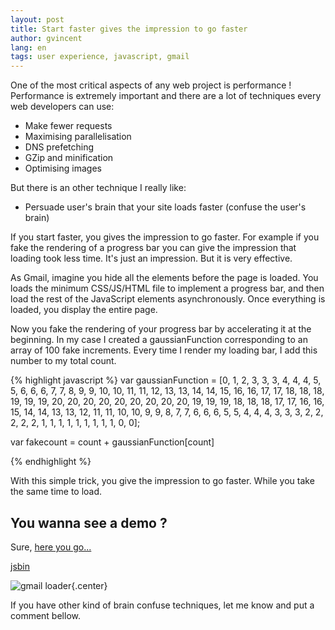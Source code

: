```yaml
---
layout: post
title: Start faster gives the impression to go faster
author: gvincent
lang: en
tags: user experience, javascript, gmail
---
```


One of the most critical aspects of any web project is performance !
Performance is extremely important and there are a lot of techniques every web developers can use:

 *  Make fewer requests
 *  Maximising parallelisation
 *  DNS prefetching
 *  GZip and minification
 *  Optimising images

But there is an other technique I really like:

* Persuade user's brain that your site loads faster (confuse the user's brain)

<!--more-->

If you start faster, you gives the impression to go faster. For example if you fake the rendering of a progress bar
you can give the impression that loading took less time. It's just an impression. But it is very effective.

As Gmail, imagine you hide all the elements before the page is loaded.
You loads the minimum CSS/JS/HTML file to implement a progress bar,
and then load the rest of the JavaScript elements asynchronously.
Once everything is loaded, you display the entire page.

Now you fake the rendering of your progress bar by accelerating it at the beginning.
In my case I created a gaussianFunction corresponding to an array of 100 fake increments.
Every time I render my loading bar, I add this number to my total count.

{% highlight javascript %}
var gaussianFunction = [0, 1, 2, 3, 3, 3, 4, 4, 4, 5, 5, 6, 6, 6, 7, 7, 8, 9, 9, 10, 10, 11, 11, 12, 13, 13, 14, 14, 15, 16, 16, 17, 17, 18, 18, 18, 19, 19, 19, 20, 20, 20, 20, 20, 20, 20, 20, 20, 19, 19, 19, 18, 18, 18, 17, 17, 16, 16, 15, 14, 14, 13, 13, 12, 11, 11, 10, 10, 9, 9, 8, 7, 7, 6, 6, 6, 5, 5, 4, 4, 4, 3, 3, 3, 2, 2, 2, 2, 2, 1, 1, 1, 1, 1, 1, 1, 1, 1, 0, 0];

var fakecount = count + gaussianFunction[count]

{% endhighlight %}

With this simple trick, you give the impression to go faster. While you take the same time to load.

## You wanna see a demo ?

Sure, [here you go...](/demos/gmail-loader/)

[jsbin](http://jsbin.com/amevId/176/)


![gmail loader](https://lh4.googleusercontent.com/-9EH0gqVz7ss/Um4MpLkXmfI/AAAAAAAANOU/uNPY6hcJEIU/w476-h677-no/Capture+d%2527e%25CC%2581cran+2013-10-27+23.58.48.png){.center}

If you have other kind of brain confuse techniques, let me know and put a comment bellow.